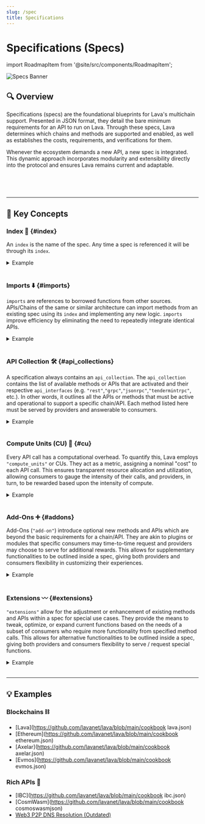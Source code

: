 ```yaml
---
slug: /spec
title: Specifications
---
```


# Specifications (Specs)

import RoadmapItem from '@site/src/components/RoadmapItem';

![Specs Banner](/img/banner/Specifications-8d88fb7fab996d996b8927b5a133c541.jpg)

## 🔍 Overview

Specifications (specs) are the foundational blueprints for Lava's multichain support. Presented in JSON format, they detail the bare minimum requirements for an API to run on Lava. Through these specs, Lava determines which chains and methods are supported and enabled, as well as establishes the costs, requirements, and verifications for them.

Whenever the ecosystem demands a new API, a new spec is integrated. This dynamic approach incorporates modularity and extensibility directly into the protocol and ensures Lava remains current and adaptable.

<br/>

[<RoadmapItem icon="⛓️‍💥" title="Add a Spec" description="Learn how to propose a new chain/API on Lava"/>](/add-spec)
[<RoadmapItem icon="📐🗜️" title="Deep Dive into Specs" description="See a living reference manual for all the fields in a Spec"/>](/spec-reference)

<br/>
<hr />

## 📖 Key Concepts

### Index 📑 {#index}

An `index` is the name of the spec. Any time a spec is referenced it will be through its `index`.


<details>
<summary> Example </summary>


You can see the `EVMOS` spec live in production:

```json
{
    "proposal": {
        "title": "Add Specs: Evmos",
        "description": "Adding new specification support for relaying Evmos data on Lava",
        "specs": [
            {
                "index": "EVMOS",
                "name": "evmos mainnet",
                "enabled": true,
```
</details><br/>

### Imports ⬇️ {#imports}

`imports` are references to borrowed functions from other sources. APIs/Chains of the same or similar architecture can import methods from an existing spec using its `index` and implementing any new logic. `imports` improve efficiency by eliminating the need to repeatedly integrate identical APIs.


<details>
<summary> Example </summary>


The following spec implements both Cosmos and Ethereum methods:

```json
"imports": [
  "COSMOSSDK",
  "ETH1"
]
```
</details><br/>

### API Collection 🛠️ {#api_collections}

A specification always contains an `api_collection`. The `api_collection` contains the list of available methods or APIs that are activated and their respective `api_interfaces` (e.g. `"rest"`,`"grpc"`,`"jsonrpc"`,`"tendermintrpc"`, etc.). In other words, it outlines all the APIs or methods that must be active and operational to support a specific chain/API. Each method listed here must be served by providers and answerable to consumers.


<details>
<summary> Example </summary>


```json
  "api_collections": [
                    {
                        "enabled": true,
                        "collection_data": {
                            "api_interface": "rest",
                            "internal_path": "",
                            "type": "GET",
                            "add_on": ""
                        },
                        "apis": [
                            {
                            }
                        ]
```
</details><br/>

### Compute Units (CU) 🔢 {#cu}

Every API call has a computational overhead. To quantify this, Lava employs `"compute_units"` or CUs. They act as a metric, assigning a nominal "cost" to each API call. This ensures transparent resource allocation and utilization, allowing consumers to gauge the intensity of their calls, and providers, in turn, to be rewarded based upon the intensity of compute.


<details>
<summary> Example </summary>


```json
 "apis": [
                            {
                                "name": "/evmos/claims/v1/claims_records",
                                "block_parsing": {
                                    "parser_arg": [
                                        "latest"
                                    ],
                                    "parser_func": "DEFAULT"
                                },
                                "compute_units": 10,
                                "enabled": true,
                                "category": {
                                    "deterministic": true,
                                    "local": false,
                                    "subscription": false,
                                    "stateful": 0
                                },
                                "extra_compute_units": 0
                            }
```
</details><br/>

### Add-Ons ➕ {#addons}

Add-Ons (`"add-on"`) introduce optional new methods and APIs which are beyond the basic requirements for a chain/API. They are akin to plugins or modules that specific consumers may time-to-time request and providers may choose to serve for additional rewards. This allows for supplementary functionalities to be outlined inside a spec, giving both providers and consumers flexibility in customizing their experiences.


<details>
<summary> Example </summary>


The following is a snippet of the `debug` add-on for our `ETH1` spec:

```json

"collection_data": {
                            "api_interface": "jsonrpc",
                            "internal_path": "",
                            "type": "POST",
                            "add_on": "debug"
                        },
                        "apis": [
                            {
                                "name": "debug_getBadBlocks",
                                "block_parsing": {
                                    "parser_arg": [
                                        "latest"
                                    ],
                                    "parser_func": "DEFAULT"
                                },

```
</details><br/>

### Extensions 〰️ {#extensions}

`"extensions"` allow for the adjustment or enhancement of existing methods and APIs within a spec for special use cases. They provide the means to tweak, optimize, or expand current functions based on the needs of a subset of consumers who require more functionality from specified method calls. This allows for alternative functionalities to be outlined inside a spec, giving both providers and consumers flexibility to serve / request special functions.

<details>
<summary> Example </summary>


The following is a snippet of the `"archive"` extension from our `ETH1` spec:

```json
                        "extensions": [
                            {
                                "name": "archive",
                                "cu_multiplier": 5,
                                "rule": {
                                    "block":254
                                }
                            }
                        ]

```

This example specifies archive nodes who receive a "`cu_multiplier`" (hence more rewards) for returning earlier blocks.
</details><br/>

<hr />

## 💡 Examples

### Blockchains ⛓️

- [Lava](https://github.com/lavanet/lava/blob/main/cookbook lava.json)
- [Ethereum](https://github.com/lavanet/lava/blob/main/cookbook ethereum.json)
- [Axelar](https://github.com/lavanet/lava/blob/main/cookbook axelar.json)
- [Evmos](https://github.com/lavanet/lava/blob/main/cookbook evmos.json)

### Rich APIs 🌟

- [IBC](https://github.com/lavanet/lava/blob/main/cookbook ibc.json)
- [CosmWasm](https://github.com/lavanet/lava/blob/main/cookbook cosmoswasmjson)
- [Web3 P2P DNS Resolution (Outdated)](https://github.com/lavanet/resolva/blob/main/spec.json)
